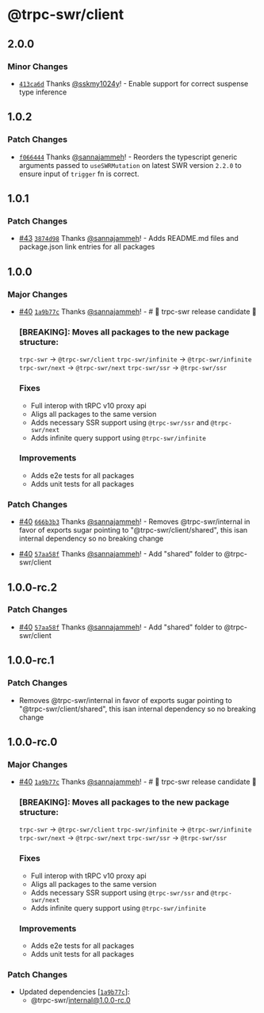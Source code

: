 # @trpc-swr/client

## 2.0.0

### Minor Changes

- [`413ca6d`](https://github.com/sannajammeh/trpc-swr/commit/413ca6d7e9347c5ebb2f23e15caf2f779a9d7128) Thanks [@sskmy1024y](https://github.com/sskmy1024y)! - Enable support for correct suspense type inference

## 1.0.2

### Patch Changes

- [`f066444`](https://github.com/sannajammeh/trpc-swr/commit/f066444f86d679e8e64ea5f814471118f6c01167) Thanks [@sannajammeh](https://github.com/sannajammeh)! - Reorders the typescript generic arguments passed to `useSWRMutation` on latest SWR version `2.2.0` to ensure input of `trigger` fn is correct.

## 1.0.1

### Patch Changes

- [#43](https://github.com/sannajammeh/trpc-swr/pull/43) [`3874d98`](https://github.com/sannajammeh/trpc-swr/commit/3874d98e23f31453832ba0b474712885f9f8266a) Thanks [@sannajammeh](https://github.com/sannajammeh)! - Adds README.md files and package.json link entries for all packages

## 1.0.0

### Major Changes

- [#40](https://github.com/sannajammeh/trpc-swr/pull/40) [`1a9b77c`](https://github.com/sannajammeh/trpc-swr/commit/1a9b77c673cd45bd8a77a4f7e64f879238d78b76) Thanks [@sannajammeh](https://github.com/sannajammeh)! - # 🚀 trpc-swr release candidate 🚀

  ### [BREAKING]: Moves all packages to the new package structure:

  `trpc-swr` -> `@trpc-swr/client`
  `trpc-swr/infinite` -> `@trpc-swr/infinite`
  `trpc-swr/next` -> `@trpc-swr/next`
  `trpc-swr/ssr` -> `@trpc-swr/ssr`

  ### Fixes

  - Full interop with tRPC v10 proxy api
  - Aligs all packages to the same version
  - Adds necessary SSR support using `@trpc-swr/ssr` and `@trpc-swr/next`
  - Adds infinite query support using `@trpc-swr/infinite`

  ### Improvements

  - Adds e2e tests for all packages
  - Adds unit tests for all packages

### Patch Changes

- [#40](https://github.com/sannajammeh/trpc-swr/pull/40) [`666b3b3`](https://github.com/sannajammeh/trpc-swr/commit/666b3b3151aa5453ab03d9c11c7c14b1e4bd372e) Thanks [@sannajammeh](https://github.com/sannajammeh)! - Removes @trpc-swr/internal in favor of exports sugar pointing to "@trpc-swr/client/shared", this isan internal dependency so no breaking change

- [#40](https://github.com/sannajammeh/trpc-swr/pull/40) [`57aa58f`](https://github.com/sannajammeh/trpc-swr/commit/57aa58f90363f3c48de6936b20338b8c36a2a2e4) Thanks [@sannajammeh](https://github.com/sannajammeh)! - Add "shared" folder to @trpc-swr/client

## 1.0.0-rc.2

### Patch Changes

- [#40](https://github.com/sannajammeh/trpc-swr/pull/40) [`57aa58f`](https://github.com/sannajammeh/trpc-swr/commit/57aa58f90363f3c48de6936b20338b8c36a2a2e4) Thanks [@sannajammeh](https://github.com/sannajammeh)! - Add "shared" folder to @trpc-swr/client

## 1.0.0-rc.1

### Patch Changes

- Removes @trpc-swr/internal in favor of exports sugar pointing to "@trpc-swr/client/shared", this isan internal dependency so no breaking change

## 1.0.0-rc.0

### Major Changes

- [#40](https://github.com/sannajammeh/trpc-swr/pull/40) [`1a9b77c`](https://github.com/sannajammeh/trpc-swr/commit/1a9b77c673cd45bd8a77a4f7e64f879238d78b76) Thanks [@sannajammeh](https://github.com/sannajammeh)! - # 🚀 trpc-swr release candidate 🚀

  ### [BREAKING]: Moves all packages to the new package structure:

  `trpc-swr` -> `@trpc-swr/client`
  `trpc-swr/infinite` -> `@trpc-swr/infinite`
  `trpc-swr/next` -> `@trpc-swr/next`
  `trpc-swr/ssr` -> `@trpc-swr/ssr`

  ### Fixes

  - Full interop with tRPC v10 proxy api
  - Aligs all packages to the same version
  - Adds necessary SSR support using `@trpc-swr/ssr` and `@trpc-swr/next`
  - Adds infinite query support using `@trpc-swr/infinite`

  ### Improvements

  - Adds e2e tests for all packages
  - Adds unit tests for all packages

### Patch Changes

- Updated dependencies [[`1a9b77c`](https://github.com/sannajammeh/trpc-swr/commit/1a9b77c673cd45bd8a77a4f7e64f879238d78b76)]:
  - @trpc-swr/internal@1.0.0-rc.0
